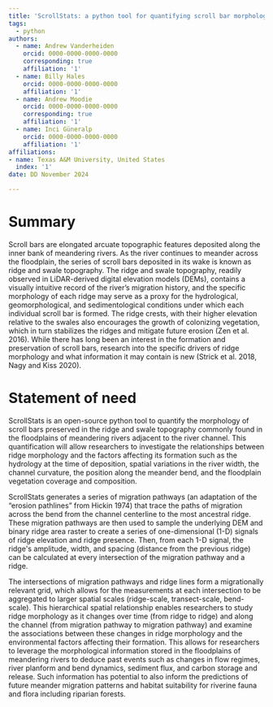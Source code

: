 ```yaml
---
title: 'ScrollStats: a python tool for quantifying scroll bar morphology on meandering rivers'
tags: 
  - python
authors:
  - name: Andrew Vanderheiden
    orcid: 0000-0000-0000-0000 
    corresponding: true
    affiliation: '1'
  - name: Billy Hales
    orcid: 0000-0000-0000-0000 
    affiliation: '1'
  - name: Andrew Moodie
    orcid: 0000-0000-0000-0000 
    corresponding: true
    affiliation: '1'
  - name: Inci Güneralp 
    orcid: 0000-0000-0000-0000 
    affiliation: '1'
affiliations:
- name: Texas A&M University, United States
  index: '1'
date: DD November 2024

---
```

# Summary
Scroll bars are elongated arcuate topographic features deposited along the inner bank of meandering rivers. As the river continues to meander across the floodplain, the series of scroll bars deposited in its wake is known as ridge and swale topography. The ridge and swale topography, readily observed in LiDAR-derived digital elevation models (DEMs), contains a visually intuitive record of the river’s migration history, and the specific morphology of each ridge may serve as a proxy for the hydrological, geomorphological, and sedimentological conditions under which each individual scroll bar is formed. The ridge crests, with their higher elevation relative to the swales also encourages the growth of colonizing vegetation, which in turn stabilizes the ridges and mitigate future erosion (Zen et al. 2016). While there has long been an interest in the formation and preservation of scroll bars, research into the specific drivers of ridge morphology and what information it may contain is new (Strick et al. 2018, Nagy and Kiss 2020). 

# Statement of need
ScrollStats is an open-source python tool to quantify the morphology of scroll bars preserved in the ridge and swale topography commonly found in the floodplains of meandering rivers adjacent to the river channel. This quantification will allow researchers to investigate the relationships between ridge morphology and the factors affecting its formation such as the hydrology at the time of deposition, spatial variations in the river width, the channel curvature, the position along the meander bend, and the floodplain vegetation coverage and composition.

ScrollStats generates a series of migration pathways (an adaptation of the “erosion pathlines” from Hickin 1974) that trace the paths of migration across the bend from the channel centerline to the most ancestral ridge. These migration pathways are then used to sample the underlying DEM and binary ridge area raster to create a series of one-dimensional (1-D) signals of ridge elevation and ridge presence. Then, from each 1-D signal, the ridge's amplitude, width, and spacing (distance from the previous ridge) can be calculated at every intersection of the migration pathway and a ridge.

The intersections of migration pathways and ridge lines form a migrationally relevant grid, which allows for the measurements at each intersection to be aggregated to larger spatial scales (ridge-scale, transect-scale, bend-scale). This hierarchical spatial relationship enables researchers to study ridge morphology as it changes over time (from ridge to ridge) and along the channel (from migration pathway to migration pathway) and examine the associations between these changes in ridge morphology and the environmental factors affecting their formation. This allows for researchers to leverage the morphological information stored in the floodplains of meandering rivers to deduce past events such as changes in flow regimes, river planform and bend dynamics, sediment flux, and carbon storage and release. Such information has potential to also inform the predictions of future meander migration patterns and habitat suitability for riverine fauna and flora including riparian forests.
